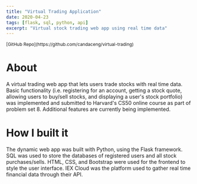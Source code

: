```yaml
---
title: "Virtual Trading Application"
date: 2020-04-23
tags: [flask, sql, python, api]
excerpt: "Virtual stock trading web app using real time data"
---
```

<p style="font-size: 12px;">[GitHub Repo](https://github.com/candaceng/virtual-trading)</p>

# About
A virtual trading web app that lets users trade stocks with real time data. Basic functionality (i.e. registering for an account, getting a stock quote, allowing users to buy/sell stocks, and displaying a user's stock portfolio) was implemented and submitted to Harvard's CS50 online course as part of problem set 8. Additional features are currently being implemented. 

# How I built it
The dynamic web app was built with Python, using the Flask framework. SQL was used to store the databases of registered users and all stock purchases/sells. HTML, CSS, and Bootstrap were used for the frontend to style the user interface. IEX Cloud was the platform used to gather real time financial data through their API. 
